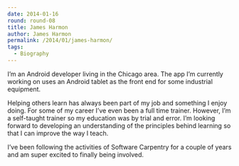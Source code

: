 ```yaml
---
date: 2014-01-16
round: round-08
title: James Harmon
author: James Harmon
permalink: /2014/01/james-harmon/
tags:
  - Biography
---
```

I&#8217;m an Android developer living in the Chicago area. The app I&#8217;m currently working on uses an Android tablet as the front end for some industrial equipment. 

Helping others learn has always been part of my job and something I enjoy doing. For some of my career I&#8217;ve even been a full time trainer. However, I&#8217;m a self-taught trainer so my education was by trial and error. I&#8217;m looking forward to developing an understanding of the principles behind learning so that I can improve the way I teach.

I&#8217;ve been following the activities of Software Carpentry for a couple of years and am super excited to finally being involved.
